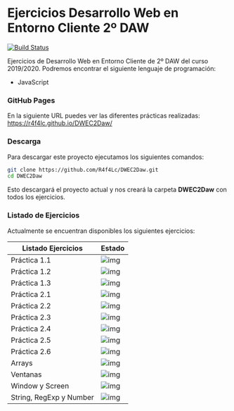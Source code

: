 # Ejercicios Desarrollo Web en Entorno Cliente 2º DAW

[![Build Status](https://travis-ci.org/joemccann/dillinger.svg?branch=master)](https://github.com/R4f4Lc/DWEC2Daw)

Ejercicios de Desarrollo Web en Entorno Cliente de 2º DAW del curso 2019/2020. Podremos encontrar el siguiente lenguaje de programación: 

  - JavaScript

### GitHub Pages
En la siguiente URL puedes ver las diferentes prácticas realizadas:
https://r4f4lc.github.io/DWEC2Daw/

### Descarga
Para descargar este proyecto ejecutamos los siguientes comandos: 

```sh
git clone https://github.com/R4f4Lc/DWEC2Daw.git
cd DWEC2Daw
```
Esto descargará el proyecto actual y nos creará la carpeta **DWEC2Daw** con todos los ejercicios.

### Listado de Ejercicios

Actualmente se encuentran disponibles los siguientes ejercicios:

| Listado Ejercicios | Estado |
| ------ | ------ |
| Práctica 1.1 |![img](http://i.imgur.com/VJ7IoXU.png) |
| Práctica 1.2 |![img](http://i.imgur.com/VJ7IoXU.png) |
| Práctica 1.3 |![img](http://i.imgur.com/VJ7IoXU.png) |
| Práctica 2.1 |![img](http://i.imgur.com/VJ7IoXU.png) |
| Práctica 2.2 |![img](http://i.imgur.com/VJ7IoXU.png) |
| Práctica 2.3 |![img](http://i.imgur.com/VJ7IoXU.png) |
| Práctica 2.4 |![img](http://i.imgur.com/VJ7IoXU.png) |
| Práctica 2.5 |![img](http://i.imgur.com/VJ7IoXU.png) |
| Práctica 2.6 |![img](http://i.imgur.com/VJ7IoXU.png) |
| Arrays |![img](http://i.imgur.com/VJ7IoXU.png) |
| Ventanas |![img](http://i.imgur.com/VJ7IoXU.png) |
| Window y Screen |![img](http://i.imgur.com/kR8HJwg.png) |
| String, RegExp y Number |![img](http://i.imgur.com/kR8HJwg.png) |

[Twitter]: <https://twitter.com/RafaLpeC/>